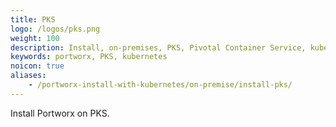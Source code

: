 ```yaml
---
title: PKS
logo: /logos/pks.png
weight: 100
description: Install, on-premises, PKS, Pivotal Container Service, kubernetes, k8s, air gapped
keywords: portworx, PKS, kubernetes
noicon: true
aliases:
    - /portworx-install-with-kubernetes/on-premise/install-pks/
---
```


Install Portworx on PKS.
